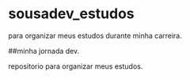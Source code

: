 # sousadev_estudos
para organizar meus estudos durante minha carreira.


##minha jornada dev.


repositorio para organizar meus estudos.
